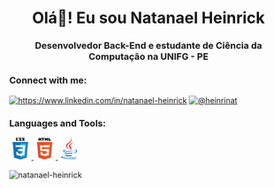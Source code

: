 <h1 align="center">Olá👋! Eu sou Natanael Heinrick</h1>
<h3 align="center">Desenvolvedor Back-End e estudante de Ciência da Computação na UNIFG - PE</h3>

<h3 align="left">Connect with me:</h3>
<p align="left">
<a href="https://linkedin.com/in/https://www.linkedin.com/in/natanael-heinrick" target="blank"><img align="center" src="https://raw.githubusercontent.com/rahuldkjain/github-profile-readme-generator/master/src/images/icons/Social/linked-in-alt.svg" alt="https://www.linkedin.com/in/natanael-heinrick" height="30" width="40" /></a>
<a href="https://instagram.com/@heinrinat" target="blank"><img align="center" src="https://raw.githubusercontent.com/rahuldkjain/github-profile-readme-generator/master/src/images/icons/Social/instagram.svg" alt="@heinrinat" height="30" width="40" /></a>
</p>

<h3 align="left">Languages and Tools:</h3>
<p align="left"> <a href="https://www.w3schools.com/css/" target="_blank" rel="noreferrer"> <img src="https://raw.githubusercontent.com/devicons/devicon/master/icons/css3/css3-original-wordmark.svg" alt="css3" width="40" height="40"/> </a> <a href="https://www.w3.org/html/" target="_blank" rel="noreferrer"> <img src="https://raw.githubusercontent.com/devicons/devicon/master/icons/html5/html5-original-wordmark.svg" alt="html5" width="40" height="40"/> </a> <a href="https://www.java.com" target="_blank" rel="noreferrer"> <img src="https://raw.githubusercontent.com/devicons/devicon/master/icons/java/java-original.svg" alt="java" width="40" height="40"/> </a> </p>

<p><img align="center" src="https://github-readme-stats.vercel.app/api/top-langs?username=natanael-heinrick&show_icons=true&locale=en&layout=compact" alt="natanael-heinrick" /></p>


<!---
- 👋 Olá! Eu sou @Natanael-Heinrick, faço Bacharel em Ciência da Computação, na UNIFG - PE, busco sempre me aperfiçoar em novas linguagens e adquirir novos conhecimentos, além dos meus estudos na programação, que no caso seria estudar Matemática e Física.
- 👀 Estou buscando sempre me aperfeiçoar na linguagem Java e PHP!


Natanael-Heinrick/Natanael-Heinrick is a ✨ special ✨ repository because its `README.md` (this file) appears on your GitHub profile.
You can click the Preview link to take a look at your changes.
--->
